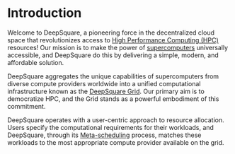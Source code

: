 # Introduction

Welcome to DeepSquare, a pioneering force in the decentralized cloud space that revolutionizes access to [High Performance Computing (HPC)](/workflow/learn/core-concepts#high-performance-computing-hpc) resources! Our mission is to make the power of [supercomputers](/workflow/learn/core-concepts#supercomputing) universally accessible, and DeepSquare do this by delivering a simple, modern, and affordable solution.

DeepSquare aggregates the unique capabilities of supercomputers from diverse compute providers worldwide into a unified computational infrastructure known as the [DeepSquare Grid](/workflow/learn/core-concepts#deepsquare-grid). Our primary aim is to democratize HPC, and the Grid stands as a powerful embodiment of this commitment.

DeepSquare operates with a user-centric approach to resource allocation. Users specify the computational requirements for their workloads, and DeepSquare, through its [Meta-scheduling](/workflow/learn/core-concepts#meta-scheduling) process, matches these workloads to the most appropriate compute provider available on the grid.
